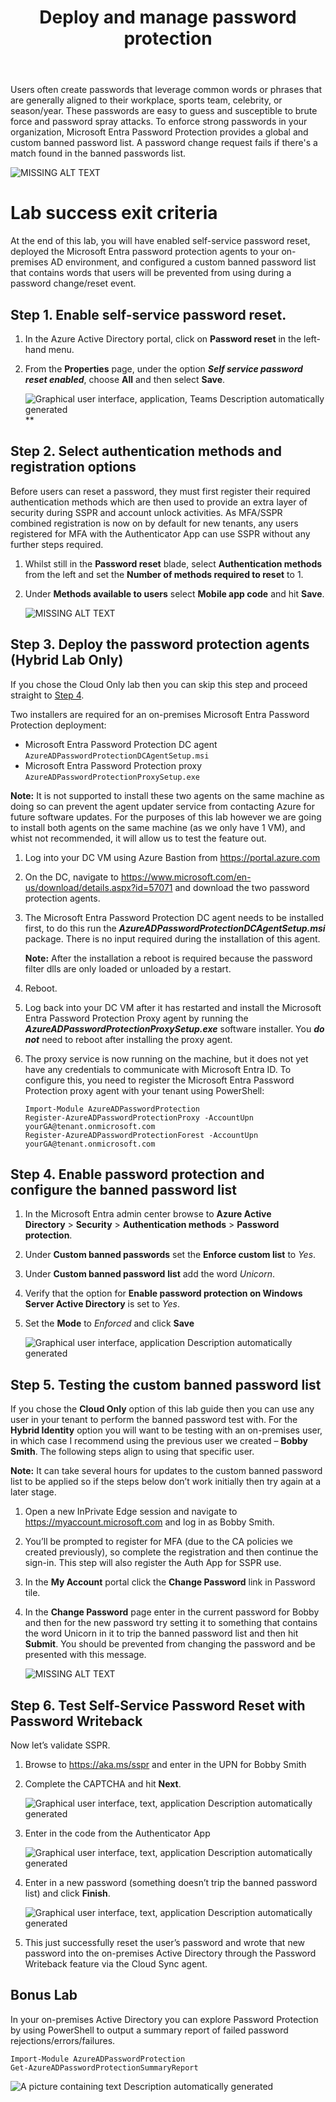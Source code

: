 ﻿---
id: pswdprotect
title: Deploy and manage password protection 
sidebar_label: Password Protection
slug: /pswdprotect
---

Users often create passwords that leverage common words or phrases that are generally aligned to their workplace, sports team, celebrity, or season/year. These passwords are easy to guess and susceptible to brute force and password spray attacks. To enforce strong passwords in your organization, Microsoft Entra Password Protection provides a global and custom banned password list. A password change request fails if there's a match found in the banned passwords list.

   ![MISSING ALT TEXT](img/pswdprotect.001.png)

# Lab success exit criteria

At the end of this lab, you will have enabled self-service password reset, deployed the Microsoft Entra password protection agents to your on-premises AD environment, and configured a custom banned password list that contains words that users will be prevented from using during a password change/reset event.

## Step 1. Enable self-service password reset.

1. In the Azure Active Directory portal, click on **Password reset** in the left-hand menu.
1. From the **Properties** page, under the option ***Self service password reset enabled***, choose **All** and then select **Save**.

   ![Graphical user interface, application, Teams Description automatically generated](img/pswdprotect.002.png)**

## Step 2. Select authentication methods and registration options

Before users can reset a password, they must first register their required authentication methods which are then used to provide an extra layer of security during SSPR and account unlock activities. As MFA/SSPR combined registration is now on by default for new tenants, any users registered for MFA with the Authenticator App can use SSPR without any further steps required.

1. Whilst still in the **Password reset** blade, select **Authentication methods** from the left and set the **Number of methods required to reset** to 1. 
1. Under **Methods available to users** select **Mobile app code** and hit **Save**.

   ![MISSING ALT TEXT](img/pswdprotect.003.png)

## Step 3. Deploy the password protection agents (Hybrid Lab Only)

If you chose the Cloud Only lab then you can skip this step and proceed straight to [Step 4](#_step_4._enable).

Two installers are required for an on-premises Microsoft Entra Password Protection deployment:

- Microsoft Entra Password Protection DC agent ``AzureADPasswordProtectionDCAgentSetup.msi``
- Microsoft Entra Password Protection proxy ``AzureADPasswordProtectionProxySetup.exe``

**Note:** It is not supported to install these two agents on the same machine as doing so can prevent the agent updater service from contacting Azure for future software updates. For the purposes of this lab however we are going to install both agents on the same machine (as we only have 1 VM), and whist not recommended, it will allow us to test the feature out.

1. Log into your DC VM using Azure Bastion from <https://portal.azure.com>
1. On the DC, navigate to <https://www.microsoft.com/en-us/download/details.aspx?id=57071> and download the two password protection agents.
1. The Microsoft Entra Password Protection DC agent needs to be installed first, to do this run the ***AzureADPasswordProtectionDCAgentSetup.msi*** package. There is no input required during the installation of this agent. 

   **Note:** After the installation a reboot is required because the password filter dlls are only loaded or unloaded by a restart.

1. Reboot.
1. Log back into your DC VM after it has restarted and install the Microsoft Entra Password Protection Proxy agent by running the ***AzureADPasswordProtectionProxySetup.exe*** software installer. You ***do not*** need to reboot after installing the proxy agent.
1. The proxy service is now running on the machine, but it does not yet have any credentials to communicate with Microsoft Entra ID. To configure this, you need to register the Microsoft Entra Password Protection proxy agent with your tenant using PowerShell:

   ```
   Import-Module AzureADPasswordProtection
   Register-AzureADPasswordProtectionProxy -AccountUpn yourGA@tenant.onmicrosoft.com
   Register-AzureADPasswordProtectionForest -AccountUpn yourGA@tenant.onmicrosoft.com
   ```

## <a name="_step_4._enable"></a>Step 4. Enable password protection and configure the banned password list

1. In the Microsoft Entra admin center browse to **Azure Active Directory** > **Security** > **Authentication methods** > **Password protection**.

1. Under **Custom banned passwords** set the **Enforce custom list** to *Yes*.
1. Under **Custom banned password** **list** add the word *Unicorn*.
1. Verify that the option for **Enable password protection on Windows Server Active Directory** is set to *Yes*.
1. Set the **Mode** to *Enforced* and click **Save**

   ![Graphical user interface, application Description automatically generated](img/pswdprotect.004.png)

## Step 5. Testing the custom banned password list

If you chose the **Cloud Only** option of this lab guide then you can use any user in your tenant to perform the banned password test with. For the **Hybrid Identity** option you will want to be testing with an on-premises user, in which case I recommend using the previous user we created – **Bobby Smith**. The following steps align to using that specific user.

**Note:** It can take several hours for updates to the custom banned password list to be applied so if the steps below don’t work initially then try again at a later stage.

1. Open a new InPrivate Edge session and navigate to <https://myaccount.microsoft.com> and log in as Bobby Smith.
1. You’ll be prompted to register for MFA (due to the CA policies we created previously), so complete the registration and then continue the sign-in. This step will also register the Auth App for SSPR use.
1. In the **My Account** portal click the **Change Password** link in Password tile.
1. In the **Change Password** page enter in the current password for Bobby and then for the new password try setting it to something that contains the word Unicorn in it to trip the banned password list and then hit **Submit**. You should be prevented from changing the password and be presented with this message.

   ![MISSING ALT TEXT](img/pswdprotect.005.png)

## Step 6. Test Self-Service Password Reset with Password Writeback

Now let’s validate SSPR.

1. Browse to <https://aka.ms/sspr> and enter in the UPN for Bobby Smith
1. Complete the CAPTCHA and hit **Next**.

   ![Graphical user interface, text, application Description automatically generated](img/pswdprotect.006.png)

1. Enter in the code from the Authenticator App

   ![Graphical user interface, text, application Description automatically generated](img/pswdprotect.007.png)

1. Enter in a new password (something doesn’t trip the banned password list) and click **Finish**.

   ![Graphical user interface, text, application Description automatically generated](img/pswdprotect.008.png)

1. This just successfully reset the user’s password and wrote that new password into the on-premises Active Directory through the Password Writeback feature via the Cloud Sync agent.

## Bonus Lab

In your on-premises Active Directory you can explore Password Protection by using PowerShell to output a summary report of failed password rejections/errors/failures.

```
Import-Module AzureADPasswordProtection
Get-AzureADPasswordProtectionSummaryReport
```

   ![A picture containing text Description automatically generated](img/pswdprotect.009.png)
